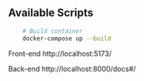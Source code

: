 
## Available Scripts
```sh
    # Build container
    docker-compose up --build
```

Front-end
http://localhost:5173/

Back-end
http://localhost:8000/docs#/
